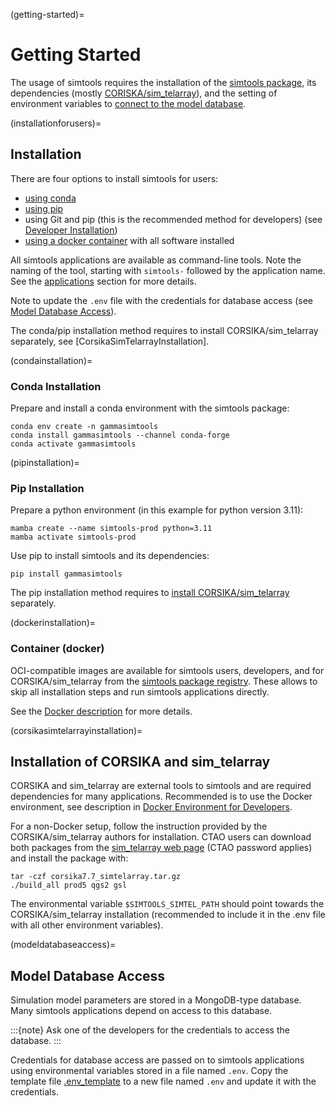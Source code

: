 (getting-started)=

# Getting Started

The usage of simtools requires the installation of the [simtools package](installationforusers), its dependencies (mostly [CORISKA/sim_telarray](corsikasimtelarrayinstallation)),
and the setting of environment variables to [connect to the model database](modeldatabaseaccess).

(installationforusers)=

## Installation

There are four options to install simtools for users:

- [using conda](condainstallation)
- [using pip](pipinstallation)
- using Git and pip (this is the recommended method for developers) (see [Developer Installation](../developer-guide/getting_started.md))
- [using a docker container](dockerinstallation) with all software installed

All simtools applications are available as command-line tools.
Note the naming of the tool, starting with `simtools-` followed by the application name.
See the [applications](applications.md) section for more details.

Note to update the `.env` file with the credentials for database access (see [Model Database Access](databases.md)).

The conda/pip installation method requires to install CORSIKA/sim_telarray separately, see [CorsikaSimTelarrayInstallation].

(condainstallation)=

### Conda Installation

Prepare and install a conda environment with the simtools package:

```console
conda env create -n gammasimtools
conda install gammasimtools --channel conda-forge
conda activate gammasimtools
```

(pipinstallation)=

### Pip Installation

Prepare a python environment (in this example for python version 3.11):

```console
mamba create --name simtools-prod python=3.11
mamba activate simtools-prod
```

Use pip to install simtools and its dependencies:

```console
pip install gammasimtools
```

The pip installation method requires to [install CORSIKA/sim_telarray](corsikasimtelarrayinstallation) separately.

(dockerinstallation)=

### Container (docker)

OCI-compatible images are available for simtools users, developers, and for CORSIKA/sim_telarray from the [simtools package registry](https://github.com/orgs/gammasim/packages?repo_name=simtools).
These allows to skip all installation steps and run simtools applications directly.

See the [Docker description](docker_files.md) for more details.

(corsikasimtelarrayinstallation)=

## Installation of CORSIKA and sim_telarray

CORSIKA and sim_telarray are external tools to simtools and are required dependencies for many applications.
Recommended is to use the Docker environment, see description in [Docker Environment for Developers](docker_files.md).

For a non-Docker setup, follow the instruction provided by the CORSIKA/sim_telarray authors for installation.
CTAO users can download both packages from the [sim_telarray web page](https://www.mpi-hd.mpg.de/hfm/CTA/MC/Software/Testing/)
(CTAO password applies) and install the package with:

```console
tar -czf corsika7.7_simtelarray.tar.gz
./build_all prod5 qgs2 gsl
```

The environmental variable `$SIMTOOLS_SIMTEL_PATH` should point towards the CORSIKA/sim_telarray installation
(recommended to include it in the .env file with all other environment variables).

(modeldatabaseaccess)=

## Model Database Access

Simulation model parameters are stored in a MongoDB-type database.
Many simtools applications depend on access to this database.

:::{note}
Ask one of the developers for the credentials to access the database.
:::

Credentials for database access are passed on to simtools applications using environmental variables stored
in a file named `.env`.
Copy the template file [.env_template](https://github.com/gammasim/simtools/blob/main/.env_template)
to a new file named `.env` and update it with the credentials.
